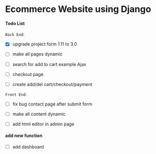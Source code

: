 # Ecommerce Website using Django

#### Todo  List
`Back End`:
- [x] upgrade project form 1.11 to 3.0
- [ ] make all pages dynamic
- [ ] search for add to cart example Ajax
- [ ] checkout page 
- [ ] create add/del cart/checkout/payment 


`Front End`:
- [ ] fix bug contact page after submit form
- [ ] make all content dynamic
- [ ] add html editor in admin page


#### add new function
- [ ] add dashboard
